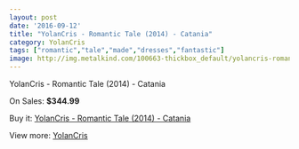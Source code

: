 ```yaml
---
layout: post
date: '2016-09-12'
title: "YolanCris - Romantic Tale (2014) - Catania"
category: YolanCris
tags: ["romantic","tale","made","dresses","fantastic"]
image: http://img.metalkind.com/100663-thickbox_default/yolancris-romantic-tale-2014-catania.jpg
---
```

YolanCris - Romantic Tale (2014) - Catania

On Sales: **$344.99**
<a href="https://www.metalkind.com/en/yolancris/23125-yolancris-romantic-tale-2014-catania.html"><amp-img layout="responsive" width="600" height="600" src="//img.metalkind.com/100663-thickbox_default/yolancris-romantic-tale-2014-catania.jpg" alt="YolanCris - Romantic Tale (2014) - Catania 0" /></a>
<a href="https://www.metalkind.com/en/yolancris/23125-yolancris-romantic-tale-2014-catania.html"><amp-img layout="responsive" width="600" height="600" src="//img.metalkind.com/100664-thickbox_default/yolancris-romantic-tale-2014-catania.jpg" alt="YolanCris - Romantic Tale (2014) - Catania 1" /></a>
<a href="https://www.metalkind.com/en/yolancris/23125-yolancris-romantic-tale-2014-catania.html"><amp-img layout="responsive" width="600" height="600" src="//img.metalkind.com/100665-thickbox_default/yolancris-romantic-tale-2014-catania.jpg" alt="YolanCris - Romantic Tale (2014) - Catania 2" /></a>
<a href="https://www.metalkind.com/en/yolancris/23125-yolancris-romantic-tale-2014-catania.html"><amp-img layout="responsive" width="600" height="600" src="//img.metalkind.com/100666-thickbox_default/yolancris-romantic-tale-2014-catania.jpg" alt="YolanCris - Romantic Tale (2014) - Catania 3" /></a>
<a href="https://www.metalkind.com/en/yolancris/23125-yolancris-romantic-tale-2014-catania.html"><amp-img layout="responsive" width="600" height="600" src="//img.metalkind.com/100667-thickbox_default/yolancris-romantic-tale-2014-catania.jpg" alt="YolanCris - Romantic Tale (2014) - Catania 4" /></a>

Buy it: [YolanCris - Romantic Tale (2014) - Catania](https://www.metalkind.com/en/yolancris/23125-yolancris-romantic-tale-2014-catania.html "YolanCris - Romantic Tale (2014) - Catania")

View more: [YolanCris](https://www.metalkind.com/en/204-yolancris "YolanCris")